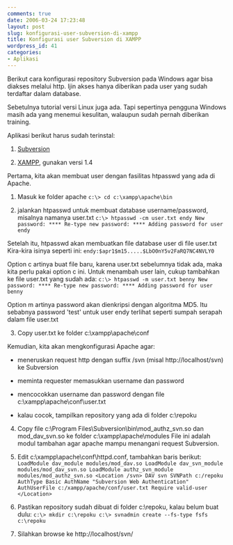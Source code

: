 ```yaml
---
comments: true
date: 2006-03-24 17:23:48
layout: post
slug: konfigurasi-user-subversion-di-xampp
title: Konfigurasi user Subversion di XAMPP
wordpress_id: 41
categories:
- Aplikasi
---
```


Berikut cara konfigurasi repository Subversion pada Windows agar bisa diakses melalui http. Ijin akses hanya diberikan pada user yang sudah terdaftar dalam database.

Sebetulnya tutorial versi Linux juga ada. Tapi sepertinya pengguna Windows masih ada yang menemui kesulitan, walaupun sudah pernah diberikan training.

Aplikasi berikut harus sudah terinstal:



	
  1. [Subversion](http://subversion.tigris.org)

	
  2. [XAMPP](http://www.apachefriends.org/en/xampp.html), gunakan versi 1.4


Pertama, kita akan membuat user dengan fasilitas htpasswd yang ada di Apache.
1. Masuk ke folder apache
`c:\> cd c:\xampp\apache\bin`

2. jalankan htpasswd untuk membuat database username/password, misalnya namanya user.txt
`c:\> htpasswd -cm user.txt endy
New password: ****
Re-type new password: ****
Adding password for user endy`

Setelah itu, htpasswd akan membuatkan file database user di file user.txt
Kira-kira isinya seperti ini:
`endy:$apr1$m15.....$LbO0nY5v2FaRQ7NC4NVLY0`

Option c artinya buat file baru, karena user.txt sebelumnya tidak ada, maka kita perlu pakai option c ini.
Untuk menambah user lain, cukup tambahkan ke file user.txt yang sudah ada:
`c:\> htpasswd -m user.txt benny
New password: ****
Re-type new password: ****
Adding password for user benny`

Option m artinya password akan dienkripsi dengan algoritma MD5.
Itu sebabnya password 'test' untuk user endy terlihat seperti sumpah serapah dalam file user.txt

3. Copy user.txt ke folder c:\xampp\apache\conf

Kemudian, kita akan mengkonfigurasi Apache agar:



	
  * meneruskan request http dengan suffix /svn (misal http://localhost/svn) ke Subversion

	
  * meminta requester memasukkan username dan password

	
  * mencocokkan username dan password dengan file c:\xampp\apache\conf\user.txt

	
  * kalau cocok, tampilkan repository yang ada di folder c:\repoku


4. Copy file c:\Program Files\Subversion\bin\mod_authz_svn.so dan mod_dav_svn.so ke folder c:\xampp\apache\modules
File ini adalah modul tambahan agar apache mampu menangani request Subversion.

5. Edit c:\xampp\apache\conf\httpd.conf, tambahkan baris berikut:
`LoadModule dav_module modules/mod_dav.so
LoadModule dav_svn_module modules/mod_dav_svn.so
LoadModule authz_svn_module modules/mod_authz_svn.so
<Location /svn>
DAV svn
SVNPath c:/repoku
AuthType Basic
AuthName "Subversion Web Authentication"
AuthUserFile c:/xampp/apache/conf/user.txt
Require valid-user
</Location> `

6. Pastikan repository sudah dibuat di folder c:\repoku, kalau belum buat dulu:
`c:\> mkdir c:\repoku
c:\> svnadmin create --fs-type fsfs c:\repoku`

7. Silahkan browse ke http://localhost/svn/
